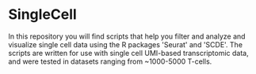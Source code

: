 # SingleCell
In this repository you will find scripts that help you filter and analyze and visualize single cell data using the R packages 'Seurat' and 'SCDE'.
The scripts are written for use with single cell UMI-based transcriptomic data, and were tested in datasets ranging from ~1000-5000 T-cells.
